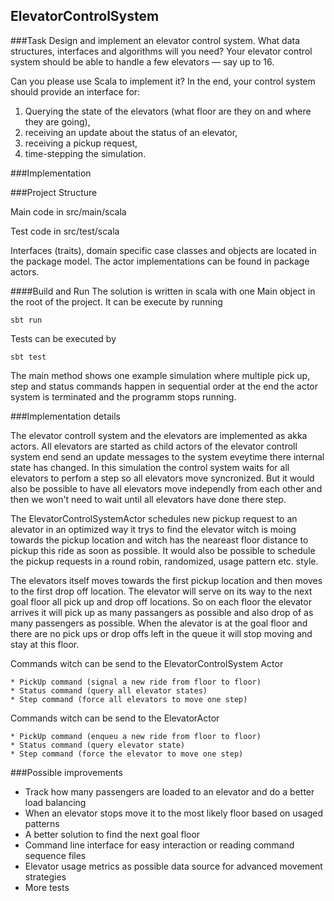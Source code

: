ElevatorControlSystem
---

###Task
Design and implement an elevator control system. What data structures, interfaces and algorithms will you need? Your
elevator control system should be able to handle a few elevators — say up to 16.

Can you please use Scala to implement it? In the end, your control system should provide an interface for:

1. Querying the state of the elevators (what floor are they on and where they are going),
2. receiving an update about the status of an elevator,
3. receiving a pickup request,
4. time-stepping the simulation.

###Implementation

###Project Structure

Main code in src/main/scala
        
Test code in src/test/scala

Interfaces (traits), domain specific case classes and objects are located in the package model. The actor
implementations can be found in package actors.

####Build and Run
The solution is written in scala with one Main object in the root of the project. It can be execute by running

```
sbt run
```

Tests can be executed by

```
sbt test
```

The main method shows one example simulation where multiple pick up, step and status commands happen in
sequential order at the end the actor system is terminated and the programm stops running.

###Implementation details

The elevator controll system and the elevators are implemented as akka actors. All elevators are started as
child actors of the elevator controll system end send an update messages to the system eveytime there internal
state has changed. In this simulation the control system waits for all elevators to perfom a step so all elevators
move syncronized. But it would also be possible to have all elevators move independly from each other and then we
won't need to wait until all elevators have done there step.

The ElevatorControlSystemActor schedules new pickup request to an alevator in an optimized
way it trys to find the elevator witch is moing towards the pickup location and witch has the neareast floor
distance to pickup this ride as soon as possible. It would also be possible to schedule the pickup requests
in a round robin, randomized, usage pattern etc. style.

The elevators itself moves towards the first pickup location and then moves to the first drop off location. The
elevator will serve on its way to the next goal floor all pick up and drop off locations. So on each floor the elevator
arrives it will pick up as many passangers as possible and also drop of as many passengers as possible. When the alevator
is at the goal floor and there are no pick ups or drop offs left in the queue it will stop moving and stay at this floor.

Commands witch can be send to the ElevatorControlSystem Actor

```
* PickUp command (signal a new ride from floor to floor)
* Status command (query all elevator states)
* Step command (force all elevators to move one step)
```

Commands witch can be send to the ElevatorActor

```
* PickUp command (enqueu a new ride from floor to floor)
* Status command (query elevator state)
* Step command (force the elevator to move one step)
```

###Possible improvements

* Track how many passengers are loaded to an elevator and do a better load balancing
* When an elevator stops move it to the most likely floor based on usaged patterns
* A better solution to find the next goal floor
* Command line interface for easy interaction or reading command sequence files
* Elevator usage metrics as possible data source for advanced movement strategies
* More tests